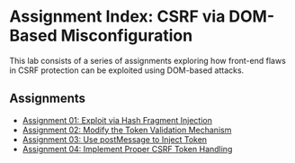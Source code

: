 # Assignment Index: CSRF via DOM-Based Misconfiguration

This lab consists of a series of assignments exploring how front-end flaws in CSRF protection can be exploited using DOM-based attacks.

## Assignments

- [Assignment 01: Exploit via Hash Fragment Injection](assignment_01.md)
- [Assignment 02: Modify the Token Validation Mechanism](assignment_02.md)
- [Assignment 03: Use postMessage to Inject Token](assignment_03.md)
- [Assignment 04: Implement Proper CSRF Token Handling](assignment_04.md)
